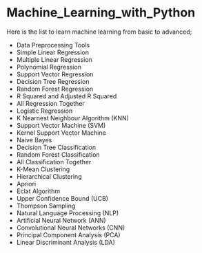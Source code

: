 # Machine_Learning_with_Python
Here is the list to learn machine learning from basic to advanced;
- Data Preprocessing Tools
- Simple Linear Regression
- Multiple Linear Regression
- Polynomial Regression
- Support Vector Regression
- Decision Tree Regression
- Random Forest Regression
- R Squared and Adjusted R Squared
- All Regression Together
- Logistic Regression
- K Nearnest Neighbour Algorithm (KNN)
- Support Vector Machine (SVM)
- Kernel Support Vector Machine
- Naive Bayes
- Decision Tree Classification
- Random Forest Classification
- All Classification Together
- K-Mean Clustering
- Hierarchical Clustering
- Apriori
- Eclat Algorithm
- Upper Confidence Bound (UCB)
- Thompson Sampling
- Natural Language Processing (NLP)
- Artificial Neural Network (ANN)
- Convolutional Neural Networks (CNN)
- Principal Component Analysis (PCA)
- Linear Discriminant Analysis (LDA)
